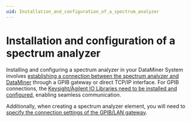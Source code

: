 ```yaml
---
uid: Installation_and_configuration_of_a_spectrum_analyzer
---
```


# Installation and configuration of a spectrum analyzer

Installing and configuring a spectrum analyzer in your DataMiner System involves [establishing a connection between the spectrum analyzer and DataMiner](xref:Connecting_spectrum_analyzers_to_your_DataMiner_System) through a GPIB gateway or direct TCP/IP interface. For GPIB connections, the [Keysight/Agilent IO Libraries need to be installed and configured](xref:Installing_the_Keysight_Agilent_IO_Libraries), enabling seamless communication.

Additionally, when creating a spectrum analyzer element, you will need to [specify the connection settings of the GPIB/LAN gateway](xref:GPIB_Connection).
